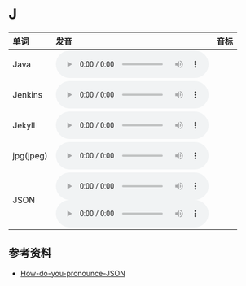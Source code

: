 
# J

| 单词  | 发音 | 音标 |
| :-- | :-- | :-- |
| Java | <audio :src="$withBase('/audio/Java.mp3')" controls="controls" controlslist="nodownload"></audio> |  |
| Jenkins | <audio :src="$withBase('/audio/Jenkins.mp3')" controls="controls" controlslist="nodownload"></audio> |  |
| Jekyll | <audio :src="$withBase('/audio/Jekyll.mp3')" controls="controls" controlslist="nodownload"></audio> |  |
| jpg(jpeg) | <audio :src="$withBase('/audio/jpg(jpeg).mp3')" controls="controls" controlslist="nodownload"></audio> |  |
| JSON | <audio :src="$withBase('/audio/JSON-0.mp3')" controls="controls" controlslist="nodownload"></audio><br/><audio :src="$withBase('/audio/JSON-1.mp3')" controls="controls" controlslist="nodownload"></audio> |  |

## 参考资料

- [How-do-you-pronounce-JSON](https://www.quora.com/How-do-you-pronounce-JSON)
